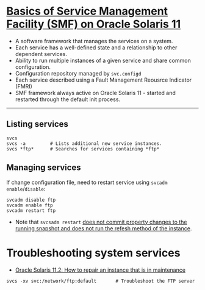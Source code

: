# [Basics of Service Management Facility (SMF) on Oracle Solaris 11](http://www.oracle.com/technetwork/articles/servers-storage-admin/intro-smf-basics-s11-1729181.html)

- A software framework that manages the services on a system.
- Each service has a well-defined state and a relationship to other dependent services.
- Ability to run multiple instances of a given service and share common configuration.
- Configuration repository managed by `svc.configd`
- Each service described using a Fault Management Reousrce Indicator (FMRI)
- SMF framework always active on Oracle Solaris 11 - started and restarted through the default init process.

---
## Listing services
```
svcs
svcs -a         # Lists additional new service instances.
svcs *ftp*      # Searches for services containing *ftp*
```

## Managing services

If change configuration file, need to restart service using `svcadm` `enable`/`disable`:
```
svcadm disable ftp
svcadm enable ftp
svcadm restart ftp
```
- Note that `svcsadm restart` [does not commit property changes to the running snapshot and does not run the refesh method of the instance](https://docs.oracle.com/cd/E36784_01/html/E36820/svcrestart.html).

# Troubleshooting system services
- [Oracle Solaris 11.2: How to repair an instance that is in maintenance](https://docs.oracle.com/cd/E36784_01/html/E36820/ecdps.html#SVSVFmaintenanceadm)
```
svcs -xv svc:/network/ftp:default       # Troubleshoot the FTP server
```
